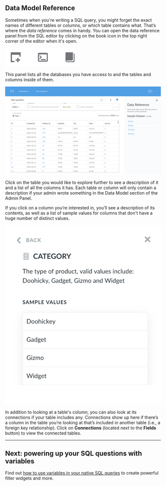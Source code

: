 ## Data Model Reference

Sometimes when you're writing a SQL query, you might forget the exact names of different tables or columns, or which table contains what. That’s where the _data reference_ comes in handy. You can open the data reference panel from the SQL editor by clicking on the book icon in the top right corner of the editor when it's open.

![The data reference button](./images/Bookicon.png)

This panel lists all the databases you have access to and the tables and columns inside of them.

![Data reference sidebar](images/DataReference.png)

Click on the table you would like to explore further to see a description of it and a list of all the columns it has. Each table or column will only contain a description if your admin wrote something in the Data Model section of the Admin Panel.

If you click on a column you’re interested in, you’ll see a description of its contents, as well as a list of sample values for columns that don't have a huge number of distinct values.

![Column detail](images/data-reference-column-detail.png)

In addition to looking at a table's column, you can also look at its connections if your table includes any. Connections show up here if there’s a column in the table you’re looking at that’s included in another table (i.e., a foreign key relationship). Click on **Connections** (located next to the **Fields** button) to view the connected tables.

---

## Next: powering up your SQL questions with variables

Find out [how to use variables in your native SQL queries](13-sql-parameters.md) to create powerful filter widgets and more.
